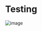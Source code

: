 # Testing

![image](https://user-images.githubusercontent.com/47326832/114779714-5e5c4200-9d6e-11eb-9588-47540de4d0f8.png)
